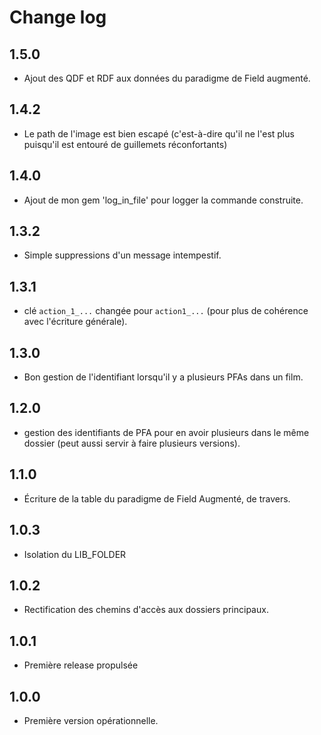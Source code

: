 # Change log

## 1.5.0

* Ajout des QDF et RDF aux données du paradigme de Field augmenté.

## 1.4.2

* Le path de l'image est bien escapé (c'est-à-dire qu'il ne l'est plus puisqu'il est entouré de guillemets réconfortants)

## 1.4.0

* Ajout de mon gem 'log_in_file' pour logger la commande construite.

## 1.3.2

* Simple suppressions d'un message intempestif.

## 1.3.1

* clé `action_1_...` changée pour `action1_...` (pour plus de cohérence avec l'écriture générale).

## 1.3.0

* Bon gestion de l'identifiant lorsqu'il y a plusieurs PFAs dans un film.

## 1.2.0

* gestion des identifiants de PFA pour en avoir plusieurs dans le même dossier (peut aussi servir à faire plusieurs versions).

## 1.1.0

* Écriture de la table du paradigme de Field Augmenté, de travers.

## 1.0.3

* Isolation du LIB_FOLDER

## 1.0.2

* Rectification des chemins d'accès aux dossiers principaux.

## 1.0.1

* Première release propulsée

## 1.0.0

* Première version opérationnelle.
